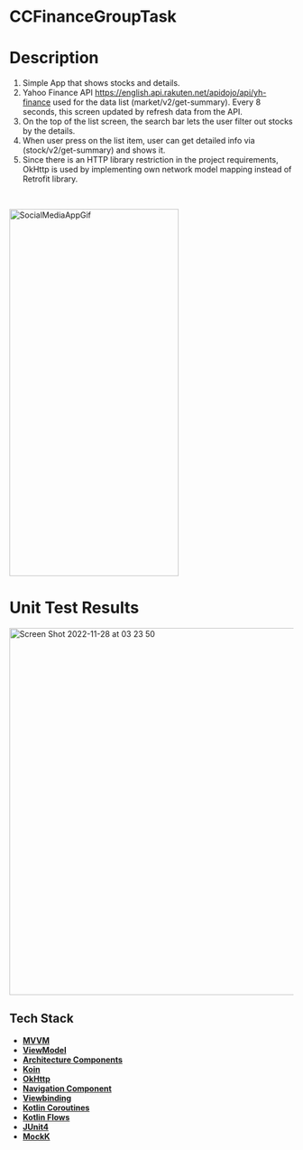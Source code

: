 # CCFinanceGroupTask

# Description
1. Simple App that shows stocks and details.
2. Yahoo Finance API https://english.api.rakuten.net/apidojo/api/yh-finance used for the data list (market/v2/get-summary). Every 8 seconds, this screen updated by refresh data from the API.
3. On the top of the list screen, the search bar lets the user filter out stocks by the details.
4. When user press on the list item, user can get detailed info via (stock/v2/get-summary) and shows it.
5. Since there is an HTTP library restriction in the project requirements, OkHttp is used by implementing own network model mapping instead of Retrofit library.
</br>

<p><img height= "650"  width="300" src="https://user-images.githubusercontent.com/23194718/174276424-a1ea269d-7783-45e8-80c2-a809d7eb8885.gif" alt="SocialMediaAppGif" />

# Unit Test Results

 <img width="650" alt="Screen Shot 2022-11-28 at 03 23 50" src="https://user-images.githubusercontent.com/23194718/204168106-24417100-487a-4ed9-b2bc-89961f2c1139.png">

 ## Tech Stack

- **[MVVM](https://developer.android.com/jetpack/guide">MVVM)** 
- **[ViewModel](https://developer.android.com/topic/libraries/architecture/viewmodel)**
- **[Architecture Components](https://developer.android.com/topic/libraries/architecture/)**
- **[Koin](https://insert-koin.io/)**
- **[OkHttp](https://square.github.io/okhttp/)**
- **[Navigation Component](https://developer.android.com/jetpack/androidx/releases/navigation)** 
- **[Viewbinding](https://developer.android.com/topic/libraries/view-binding/)**
- **[Kotlin Coroutines](https://github.com/Kotlin/kotlinx.coroutines)**
- **[Kotlin Flows](https://developer.android.com/kotlin/flow)**
- **[JUnit4](https://junit.org/junit4)**
- **[MockK](https://github.com/mockk)** 
